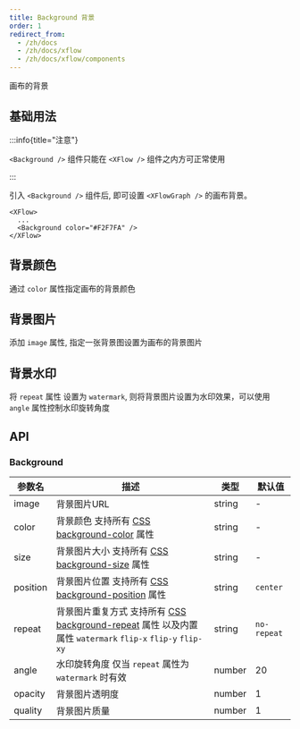 ```yaml
---
title: Background 背景
order: 1
redirect_from:
  - /zh/docs
  - /zh/docs/xflow
  - /zh/docs/xflow/components
---
```


画布的背景

## 基础用法

:::info{title="注意"}

 `<Background />` 组件只能在 `<XFlow />` 组件之内方可正常使用

:::

引入  `<Background />` 组件后,  即可设置 `<XFlowGraph />` 的画布背景。

```tsx
<XFlow>
  ...
  <Background color="#F2F7FA" />
</XFlow>
```

## 背景颜色

通过 `color` 属性指定画布的背景颜色

<code id="xflow-components-background-color" src="@/src/xflow/components/background/color/index.tsx"></code>

## 背景图片

添加 `image` 属性, 指定一张背景图设置为画布的背景图片

<code id="xflow-components-background-image" src="@/src/xflow/components/background/image/index.tsx"></code>

## 背景水印

将 `repeat` 属性 设置为 `watermark`, 则将背景图片设置为水印效果，可以使用 `angle` 属性控制水印旋转角度

<code id="xflow-components-background-watermark" src="@/src/xflow/components/background/watermark/index.tsx"></code>

## API

### Background

| 参数名 | 描述 | 类型 | 默认值 |
|--------|------|------|-------|
| image | 背景图片URL  | string | -  |
| color | 背景颜色 支持所有 [CSS background-color](https://developer.mozilla.org/en-US/docs/Web/CSS/background-color) 属性 | string |  -   |
| size | 背景图片大小 支持所有 [CSS background-size](https://developer.mozilla.org/en-US/docs/Web/CSS/background-size) 属性| string | - |
| position| 背景图片位置 支持所有 [CSS background-position](https://developer.mozilla.org/en-US/docs/Web/CSS/background-position) 属性 | string  | `center` |
| repeat | 背景图片重复方式 支持所有 [CSS background-repeat](https://developer.mozilla.org/en-US/docs/Web/CSS/background-repeat) 属性 以及内置属性 `watermark` `flip-x` `flip-y` `flip-xy` | string| `no-repeat` |
| angle | 水印旋转角度 仅当 `repeat` 属性为 `watermark` 时有效   | number | 20 |
| opacity | 背景图片透明度 | number | 1 |
| quality | 背景图片质量 | number | 1 |

